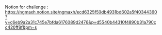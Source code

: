 Notion for challenge : https://ngmaxh.notion.site/ngmaxh/ecd6325f50db4931bd602a5f40344360?v=c6eb9a2a31c745e7bfda6176089d2476&p=d5540b44310f4890b31a790cc420ff8f&pm=s

